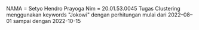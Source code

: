 NAMA = Setyo Hendro Prayoga
Nim = 20.01.53.0045
Tugas Clustering menggunakan keywords "Jokowi" dengan perhitungan mulai dari 2022–08–01 sampai dengan 2022-10-15
